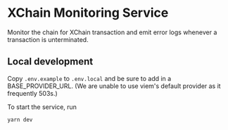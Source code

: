 # XChain Monitoring Service

Monitor the chain for XChain transaction and emit error logs whenever a transaction is unterminated.

## Local development

Copy `.env.example` to `.env.local` and be sure to add in a BASE_PROVIDER_URL. (We are unable
to use viem's default provider as it frequently 503s.)

To start the service, run

```
yarn dev
```
